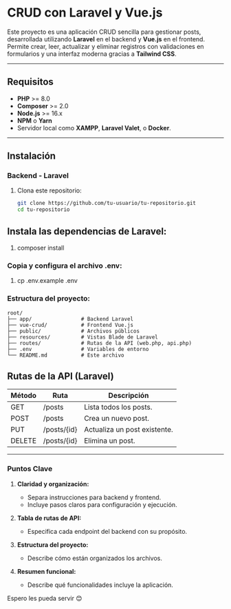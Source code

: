 # CRUD con Laravel y Vue.js

Este proyecto es una aplicación CRUD sencilla para gestionar posts, desarrollada utilizando **Laravel** en el backend y **Vue.js** en el frontend. Permite crear, leer, actualizar y eliminar registros con validaciones en formularios y una interfaz moderna gracias a **Tailwind CSS**.

---

## Requisitos

- **PHP** >= 8.0
- **Composer** >= 2.0
- **Node.js** >= 16.x
- **NPM** o **Yarn**
- Servidor local como **XAMPP**, **Laravel Valet**, o **Docker**.

---

## Instalación

### Backend - Laravel
1. Clona este repositorio:
   ```bash
   git clone https://github.com/tu-usuario/tu-repositorio.git
   cd tu-repositorio

## Instala las dependencias de Laravel:
1. composer install

### Copia y configura el archivo .env:
1. cp .env.example .env
### Estructura del proyecto:  
```
root/
├── app/                # Backend Laravel
├── vue-crud/           # Frontend Vue.js
├── public/             # Archivos públicos
├── resources/          # Vistas Blade de Laravel
├── routes/             # Rutas de la API (web.php, api.php)
├── .env                # Variables de entorno
└── README.md           # Este archivo
```

## Rutas de la API (Laravel)

| Método | Ruta         | Descripción                   |
|--------|--------------|-------------------------------|
| GET    | /posts       | Lista todos los posts.        |
| POST   | /posts       | Crea un nuevo post.           |
| PUT    | /posts/{id}  | Actualiza un post existente.  |
| DELETE | /posts/{id}  | Elimina un post.              |


---

### **Puntos Clave**
1. **Claridad y organización:** 
   - Separa instrucciones para backend y frontend.
   - Incluye pasos claros para configuración y ejecución.

2. **Tabla de rutas de API:** 
   - Especifica cada endpoint del backend con su propósito.

3. **Estructura del proyecto:** 
   - Describe cómo están organizados los archivos.

4. **Resumen funcional:**
   - Describe qué funcionalidades incluye la aplicación.

Espero les pueda servir 😊
